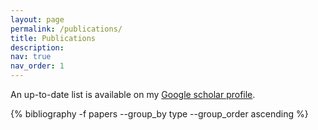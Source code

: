 ```yaml
---
layout: page
permalink: /publications/
title: Publications
description: 
nav: true
nav_order: 1
---
```

An up-to-date list is available on my [Google scholar profile](https://scholar.google.com/citations?user=3dCECpgAAAAJ).

<!-- _pages/publications.md -->

<div class="publications">
 {% bibliography -f papers --group_by type --group_order ascending %}

</div>
